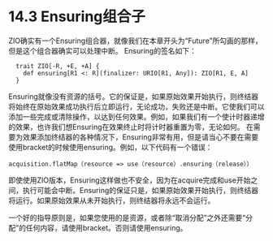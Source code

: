 # 14.3 Ensuring组合子
ZIO确实有一个Ensuring组合器，就像我们在本章开头为“Future”所勾画的那样，但是这个组合器确实可以处理中断。 Ensuring的签名如下：
```
  trait ZIO[-R, +E, +A] {
    def ensuring[R1 <: R](finalizer: URIO[R1, Any]): ZIO[R1, E, A]
  }
```

Ensuring就像没有资源的括号。它的保证是，如果原始效果开始执行，则终结器将始终在原始效果成功执行后立即运行，无论成功，失败还是中断。它使我们可以添加一些完成或清除操作，以达到任何效果。例如，如果我们有一个使计时器递增的效果，也许我们想Ensuring在效果终止时将计时器重置为零，无论如何。
在需要为效果添加终结器的各种情况下，Ensuring非常有用，但是请当心不要在需要使用bracket的时候使用ensuring。例如，以下代码有一个错误：

```
acquisition.flatMap（resource => use（resource）.ensuring（release））
```

即使使用ZIO版本，Ensuring这样做也不安全，因为在acquire完成和use开始之间，执行可能会中断。Ensuring的保证只是，如果原始效果开始执行，则终结器将运行。如果原始效果从未开始执行，则终结器将永远不会运行。

一个好的指导原则是，如果您使用的是资源，或者除“取消分配”之外还需要“分配”的任何内容，请使用bracket。否则请使用ensuring。


